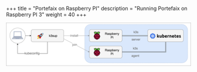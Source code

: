 +++
title = "Portefaix on Raspberry PI"
description = "Running Portefaix on Raspberry PI 3"
weight = 40
+++

<img src="/docs/images/portefaix_homelab.png"
 alt="Portefaix infrastructure"
 class="mt-3 mb-3 border border-info rounded">
